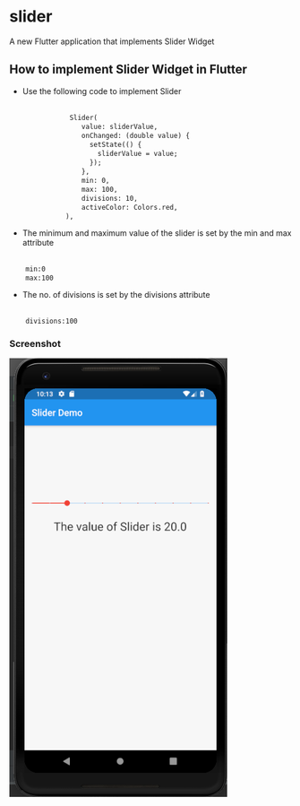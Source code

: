 # slider

A new Flutter application that implements Slider Widget

## How to implement Slider Widget in Flutter

- Use the following code to implement Slider

```

               Slider(
                  value: sliderValue,
                  onChanged: (double value) {
                    setState(() {
                      sliderValue = value;
                    });
                  },
                  min: 0,
                  max: 100,
                  divisions: 10,
                  activeColor: Colors.red,
              ),

```

- The minimum and maximum value of the slider is set by the min and max attribute

```

    min:0
    max:100

```

- The no. of divisions is set by the divisions attribute

```

    divisions:100

```


### Screenshot

![](screenshot/screen.png)